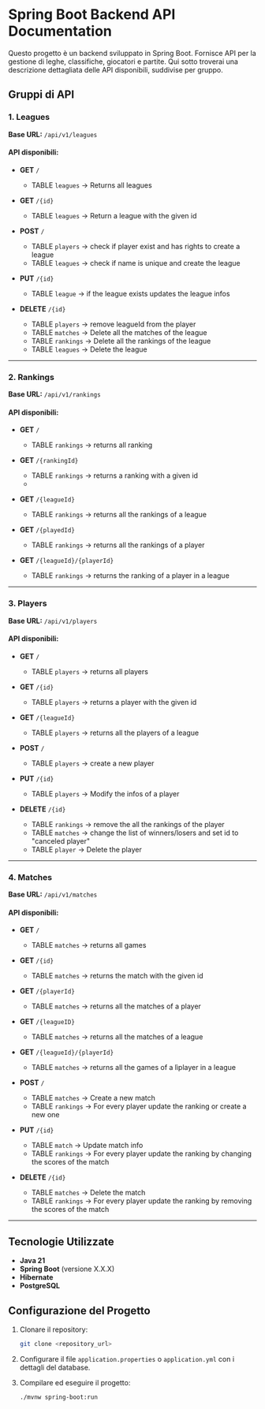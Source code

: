 # Spring Boot Backend API Documentation

Questo progetto è un backend sviluppato in Spring Boot. Fornisce API per la gestione di leghe, classifiche, giocatori e partite. Qui sotto troverai una descrizione dettagliata delle API disponibili, suddivise per gruppo.

## Gruppi di API

### 1. Leagues
**Base URL:** `/api/v1/leagues`

#### API disponibili:
- **GET** `/`
    - TABLE `leagues` -> Returns all leagues

- **GET** `/{id}`
    - TABLE `leagues` -> Return a league with the given id

- **POST** `/`
    - TABLE `players` -> check if player exist and has rights to create a league
    - TABLE `leagues` -> check if name is unique and create the league

- **PUT** `/{id}`
    - TABLE `league` -> if the league exists updates the league infos

- **DELETE** `/{id}`
    - TABLE `players` -> remove leagueId from the player
    - TABLE `matches` -> Delete all the matches of the league
    - TABLE `rankings` -> Delete all the rankings of the league
    - TABLE `leagues` -> Delete the league

---

### 2. Rankings
**Base URL:** `/api/v1/rankings`

#### API disponibili:
- **GET** `/`
    - TABLE `rankings` -> returns all ranking

- **GET** `/{rankingId}`
    - TABLE `rankings` -> returns a ranking with a given id
    - 
- **GET** `/{leagueId}`
    - TABLE `rankings` -> returns all the rankings of a league

- **GET** `/{playedId}`
    - TABLE `rankings` -> returns all the rankings of a player

- **GET** `/{leagueId}/{playerId}`
    - TABLE `rankings` -> returns the ranking of a player in a league

---

### 3. Players
**Base URL:** `/api/v1/players`

#### API disponibili:
- **GET** `/`
    - TABLE `players` -> returns all players

- **GET** `/{id}`
    - TABLE `players` -> returns a player with the given id

- **GET** `/{leagueId}`
    - TABLE `players` -> returns all the players of a league

- **POST** `/`
    - TABLE `players` -> create a new player

- **PUT** `/{id}`
    - TABLE `players` -> Modify the infos of a player

- **DELETE** `/{id}`
    - TABLE `rankings` -> remove the all the rankings of the player
    - TABLE `matches` -> change the list of winners/losers and set id to "canceled player"
    - TABLE `player` -> Delete the player

---

### 4. Matches
**Base URL:** `/api/v1/matches`

#### API disponibili:
- **GET** `/`
    - TABLE `matches` -> returns all games

- **GET** `/{id}`
    - TABLE `matches` -> returns the match with the given id

- **GET** `/{playerId}`
    - TABLE `matches` -> returns all the matches of a player

- **GET** `/{leagueID}`
    - TABLE `matches` -> returns all the matches of a league

- **GET** `/{leagueId}/{playerId}`
    - TABLE `matches` -> returns all the games of a lìplayer in a league

- **POST** `/`
    - TABLE `matches` -> Create a new match
    - TABLE `rankings` -> For every player update the ranking or create a new one

- **PUT** `/{id}`
    - TABLE `match` -> Update match info
    - TABLE `rankings` -> For every player update the ranking by changing the scores of the match

- **DELETE** `/{id}`
    - TABLE `matches` -> Delete the match
    - TABLE `rankings` -> For every player update the ranking by removing the scores of the match

---

## Tecnologie Utilizzate
- **Java 21**
- **Spring Boot** (versione X.X.X)
- **Hibernate**
- **PostgreSQL**

## Configurazione del Progetto
1. Clonare il repository:
   ```bash
   git clone <repository_url>
   ```

2. Configurare il file `application.properties` o `application.yml` con i dettagli del database.

3. Compilare ed eseguire il progetto:
   ```bash
   ./mvnw spring-boot:run
   ```

